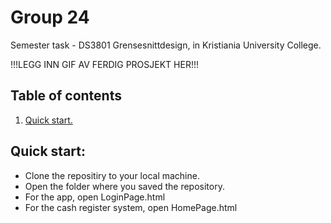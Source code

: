 # Group 24
Semester task - DS3801 Grensesnittdesign, in Kristiania University College. 

!!!LEGG INN GIF AV FERDIG PROSJEKT HER!!!

## Table of contents
1. [Quick start. ](#start)

<a name="start"></a>
## Quick start:
* Clone the repositiry to your local machine. 
* Open the folder where you saved the repository.
* For the app, open LoginPage.html
* For the cash register system, open HomePage.html

